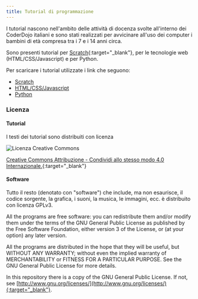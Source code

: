 ```yaml
---
title: Tutorial di programmazione
---
```


I tutorial nascono nell'ambito delle attività di docenza svolte all'interno dei CoderDojo italiani e sono stati realizzati per avvicinare all'uso dei computer i bambini di età compresa tra i 7 e i 14 anni circa.

Sono presenti tutorial per [Scratch](http://scratch.mit.edu){:target="_blank"}, per le tecnologie web (HTML/CSS/Javascript) e per Python.

Per scaricare i tutorial utilizzate i link che seguono:

- [Scratch](site/scratch)
- [HTML/CSS/Javascript](site/web)
- [Python](site/python)


### Licenza

#### Tutorial

I testi dei tutorial sono distribuiti con licenza

![Licenza Creative Commons](https://i.creativecommons.org/l/by-sa/4.0/88x31.png)

[Creative Commons Attribuzione - Condividi allo stesso modo 4.0 Internazionale.](http://creativecommons.org/licenses/by-sa/4.0/deed.it){:target="_blank"}

#### Software

Tutto il resto (denotato con "software") che include, ma non esaurisce, il codice sorgente, la grafica, i suoni, la musica, le immagini, ecc. è distribuito con licenza GPLv3.

All the programs are free software: you can redistribute them and/or modify them under the terms of the GNU General Public License as published by the Free Software Foundation, either version 3 of the License, or (at your option) any later version.

All the programs are distributed in the hope that they will be useful, but WITHOUT ANY WARRANTY; without even the implied warranty of MERCHANTABILITY or FITNESS FOR A PARTICULAR PURPOSE.  See the GNU General Public License for more details.

In this repository there is a copy of the GNU General Public License. If not, see [http://www.gnu.org/licenses/](http://www.gnu.org/licenses/){:target="_blank"}.
